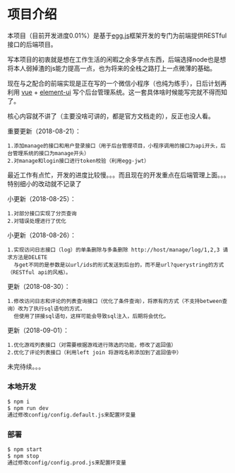 # 项目介绍
本项目（目前开发进度0.01%）是基于[egg.js][egg]框架开发的专门为前端提供RESTful接口的后端项目。

写本项目的初衷就是想在工作生活的闲暇之余多学点东西，后端选择node也是想将本人弱掉渣的js能力提高一点，也为将来的全栈之路打上一点微薄的基础。

现在与之配合的前端实现是正在写的一个微信小程序（也纯为练手），日后计划再利用 [vue][vue] + [element-ui][element-ui] 写个后台管理系统。这一套具体啥时候能写完就不得而知了。

核心内容就不讲了（主要没啥可讲的，都是官方文档走的），反正也没人看。


重要更新（2018-08-21）：

	1.添加manage的接口和用户登录接口（用于后台管理项目，小程序调用的接口为api开头，后台管理系统的接口为manage开头）
	2.对manage和login接口进行token校验（利用egg-jwt）

最近工作有点忙，开发的进度比较慢。。。而且现在的开发重点在后端管理上面。。。 特别细小的改动就不记录了

小更新（2018-08-25）：

	1.对部分接口实现了分页查询
	2.对错误处理进行了优化
	
小更新（2018-08-26）：

	1.实现访问日志接口（log）的单条删除与多条删除 http://host/manage/log/1,2,3 请求方法是DELETE 
	  与get不同的是参数是以url/ids的形式发送到后台的，而不是url?querystring的方式（RESTful api的风格）。
	
更新（2018-08-30）：

	1.修改访问日志和评论的列表查询接口（优化了条件查询），将原有的方式（不支持between查询）改为了执行sql语句的方式，
	  但使用了拼接sql语句，这样可能会导致sql注入，后期将会优化。

更新（2018-09-01）：

	1.优化游戏列表接口（对需要根据游戏进行筛选的功能，修改了返回值）
	2.优化了评论列表接口（利用left join 将游戏名称添加到了返回值中）
	
	
未完待续。。。




<!-- ## 快速入门

在此次添加使用文档 

如需进一步了解，参见 [egg 文档][egg]。 -->

### 本地开发

```bash
$ npm i
$ npm run dev
通过修改config/config.default.js来配置环变量
```

### 部署

```bash
$ npm start
$ npm stop
通过修改config/config.prod.js来配置环变量
```

<!-- ### 单元测试

- [egg-bin] 内置了 [mocha], [thunk-mocha], [power-assert], [istanbul] 等框架，让你可以专注于写单元测试，无需理会配套工具。
- 断言库非常推荐使用 [power-assert]。
- 具体参见 [egg 文档 - 单元测试](https://eggjs.org/zh-cn/core/unittest)。

### 内置指令

- 使用 `npm run lint` 来做代码风格检查。
- 使用 `npm test` 来执行单元测试。
- 使用 `npm run autod` 来自动检测依赖更新，详细参见 [autod](https://www.npmjs.com/package/autod) 。
-->
[egg]: https://eggjs.org 
[vue]: https://cn.vuejs.org/v2/guide/
[element-ui]: http://element-cn.eleme.io/2.4/#/zh-CN/component/installation 
